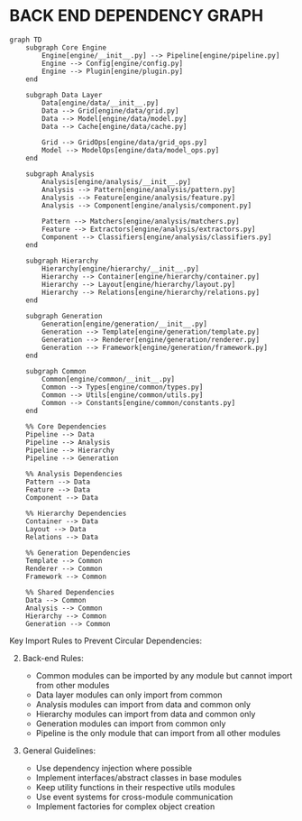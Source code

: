 # BACK END DEPENDENCY GRAPH

```mermaid
graph TD
    subgraph Core Engine
        Engine[engine/__init__.py] --> Pipeline[engine/pipeline.py]
        Engine --> Config[engine/config.py]
        Engine --> Plugin[engine/plugin.py]
    end

    subgraph Data Layer
        Data[engine/data/__init__.py]
        Data --> Grid[engine/data/grid.py]
        Data --> Model[engine/data/model.py]
        Data --> Cache[engine/data/cache.py]

        Grid --> GridOps[engine/data/grid_ops.py]
        Model --> ModelOps[engine/data/model_ops.py]
    end

    subgraph Analysis
        Analysis[engine/analysis/__init__.py]
        Analysis --> Pattern[engine/analysis/pattern.py]
        Analysis --> Feature[engine/analysis/feature.py]
        Analysis --> Component[engine/analysis/component.py]

        Pattern --> Matchers[engine/analysis/matchers.py]
        Feature --> Extractors[engine/analysis/extractors.py]
        Component --> Classifiers[engine/analysis/classifiers.py]
    end

    subgraph Hierarchy
        Hierarchy[engine/hierarchy/__init__.py]
        Hierarchy --> Container[engine/hierarchy/container.py]
        Hierarchy --> Layout[engine/hierarchy/layout.py]
        Hierarchy --> Relations[engine/hierarchy/relations.py]
    end

    subgraph Generation
        Generation[engine/generation/__init__.py]
        Generation --> Template[engine/generation/template.py]
        Generation --> Renderer[engine/generation/renderer.py]
        Generation --> Framework[engine/generation/framework.py]
    end

    subgraph Common
        Common[engine/common/__init__.py]
        Common --> Types[engine/common/types.py]
        Common --> Utils[engine/common/utils.py]
        Common --> Constants[engine/common/constants.py]
    end

    %% Core Dependencies
    Pipeline --> Data
    Pipeline --> Analysis
    Pipeline --> Hierarchy
    Pipeline --> Generation

    %% Analysis Dependencies
    Pattern --> Data
    Feature --> Data
    Component --> Data

    %% Hierarchy Dependencies
    Container --> Data
    Layout --> Data
    Relations --> Data

    %% Generation Dependencies
    Template --> Common
    Renderer --> Common
    Framework --> Common

    %% Shared Dependencies
    Data --> Common
    Analysis --> Common
    Hierarchy --> Common
    Generation --> Common
```

Key Import Rules to Prevent Circular Dependencies:

2. Back-end Rules:

   - Common modules can be imported by any module but cannot import from other modules
   - Data layer modules can only import from common
   - Analysis modules can import from data and common only
   - Hierarchy modules can import from data and common only
   - Generation modules can import from common only
   - Pipeline is the only module that can import from all other modules

3. General Guidelines:
   - Use dependency injection where possible
   - Implement interfaces/abstract classes in base modules
   - Keep utility functions in their respective utils modules
   - Use event systems for cross-module communication
   - Implement factories for complex object creation
